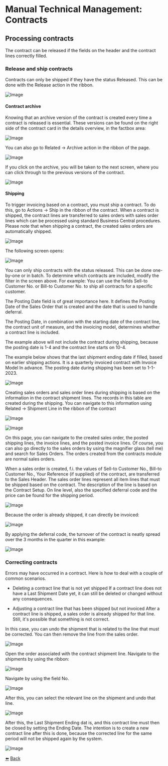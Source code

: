 # Manual Technical Management: Contracts
## Processing contracts
The contract can be released if the fields on the header and the contract lines correctly filled.

### Release and ship contracts
Contracts can only be shipped if they have the status Released. 
This can be done with the Release action in the ribbon.

![Image](../images/image43.png)

#### Contract archive

Knowing that an archive version of the contract is created every time a contract is released is essential. These versions can be found on the right side of the contract card in the details overview, in the factbox area:

![Image](../images/image44.png)

You can also go to Related -> Archive action in the ribbon of the page.

![Image](../images/image45.png)

If you click on the archive, you will be taken to the next screen, where you can click through to the previous versions of the contract.

![Image](../images/image46.png)

#### Shipping
To trigger invoicing based on a contract, you must ship a contract. To do this, go to Actions -> Ship in the ribbon of the contract. When a contract is shipped, the contract lines are transferred to sales orders with sales order lines which can be processed using standard Business Central procedures. Please note that when shipping a contract, the created sales orders are automatically shipped.

![Image](../images/image47.png)

The following screen opens:

![Image](../images/image48.png)

You can only ship contracts with the status released. This can be done one-by-one or in batch. To determine which contracts are included, modify the filter in the screen above. For example: You can use the fields Sell-to Customer No. or Bill-to Customer No. to ship all contracts for a specific customer.

The Posting Date field is of great importance here. It defines the Posting Date of the Sales Order that is created and the date that is used to handle deferral.

The Posting Date, in combination with the starting date of the contract line, the contract unit of measure, and the invoicing model, determines whether a contract line is included.

The example above will not include the contract during shipping, because the posting date is 1-4 and the contract line starts on 10-4.

The example below shows that the last shipment ending date if filled, based on earlier shipping actions.
It is a quarterly invoiced contract with Invoice Model In advance. The posting date during shipping has been set to 1-1-2023.

![Image](../images/image49.png)

Creating sales orders and sales order lines during shipping is based on the information in the contract shipment lines. The records in this table are created during the shipping. You can navigate to this information using Related -> Shipment Line in the ribbon of the contract

![Image](../images/image50.png)

![Image](../images/image51.png)

On this page, you can navigate to the created sales order, the posted shipping lines, the invoice lines, and the posted invoice lines. Of course, you can also go directly to the sales orders by using the magnifier glass (tell me) and search for Sales Orders. The orders created from the contracts module are normal sales orders.

When a sales order is created, f.i. the values of Sell-to Customer No., Bill-to Customer No., Your Reference (if supplied) of the contract, are transferred to the Sales Header. The sales order lines represent all item lines that must be shipped based on the contract. The description of the line is based on the Contract Setup. On line level, also the specified deferral code and the price can be found for the shipping period.

![Image](../images/image52.png)

Because the order is already shipped, it can directly be invoiced:

![Image](../images/image53.png)

By applying the deferral code, the turnover of the contract is neatly spread over the 3 months in the quarter in this example:

![Image](../images/image54.png)

### Correcting contracts

Errors may have occurred in a contract. 
Here is how to deal with a couple of common scenarios.

- Deleting a contract line that is not yet shipped
If a contract line does not have a Last Shipment Date yet, it can still be deleted or changed without any consequences.

- Adjusting a contract line that has been shipped but not invoiced
After a contract line is shipped, a sales order is already shipped for that line.
Still, it's possible that something is not correct.

In this case, you can undo the shipment that is related to the line that must be corrected. You can then remove the line from the sales order.

![Image](../images/image55.png)

Open the order associated with the contract shipment line. Navigate to the shipments by using the ribbon:

![Image](../images/image56.png)

Navigate by using the field No.

![Image](../images/image57.png)

After this, you can select the relevant line on the shipment and undo that line.

![Image](../images/image58.png)

After this, the Last Shipment Ending dat is, and this contract line must then be closed by setting the Ending Date. The intention is to create a new contract line after this is done, because the corrected line for the same period will not be shipped again by the system.

![Image](../images/image59.png)

[:arrow_left:](../README.md) [Back](../README.md)